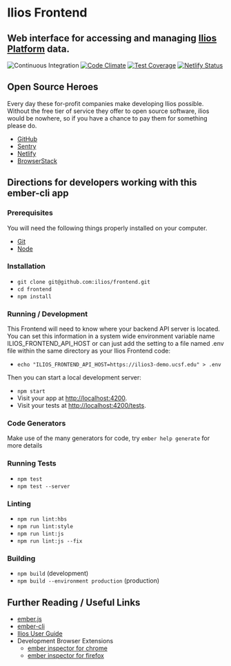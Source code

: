 # Ilios Frontend
## Web interface for accessing and managing [Ilios Platform](https://github.com/ilios/ilios) data.

![Continuous Integration](https://github.com/ilios/frontend/workflows/Continuous%20Integration/badge.svg)
[![Code Climate](https://codeclimate.com/github/ilios/frontend/badges/gpa.svg)](https://codeclimate.com/github/ilios/frontend)
[![Test Coverage](https://codeclimate.com/github/ilios/frontend/badges/coverage.svg)](https://codeclimate.com/github/ilios/frontend/coverage)
[![Netlify Status](https://api.netlify.com/api/v1/badges/348f5759-eda7-4f3d-b8a7-1b1189e63583/deploy-status)](https://app.netlify.com/sites/ilios-frontend/deploys)

## Open Source Heroes

Every day these for-profit companies make developing Ilios possible.  Without the free tier of service they offer to
open source software, ilios would be nowhere, so if you have a chance to pay them for something please do.

- [GitHub](https://github.com)
- [Sentry](https://sentry.io/for/open-source/)
- [Netlify](https://www.netlify.com)
- [BrowserStack](https://www.browserstack.com)

## Directions for developers working with this ember-cli app

### Prerequisites

You will need the following things properly installed on your computer.

* [Git](https://git-scm.com/)
* [Node](https://nodejs.org/)

### Installation

* `git clone git@github.com:ilios/frontend.git`
* `cd frontend`
* `npm install`

### Running / Development

This Frontend will need to know where your backend API server is located. 
You can set this information in a system wide environment variable name ILIOS_FRONTEND_API_HOST 
or can just add the setting to a file named .env file 
within the same directory as your Ilios Frontend code:

* `echo "ILIOS_FRONTEND_API_HOST=https://ilios3-demo.ucsf.edu" > .env`

Then you can start a local development server:

* `npm start`
* Visit your app at [http://localhost:4200](http://localhost:4200).
* Visit your tests at [http://localhost:4200/tests](http://localhost:4200/tests).

### Code Generators

Make use of the many generators for code, try `ember help generate` for more details

### Running Tests

* `npm test`
* `npm test --server`

### Linting

* `npm run lint:hbs`
* `npm run lint:style`
* `npm run lint:js`
* `npm run lint:js --fix`

### Building

* `npm build` (development)
* `npm build --environment production` (production)

## Further Reading / Useful Links

* [ember.js](https://emberjs.com/)
* [ember-cli](https://ember-cli.com/)
* [Ilios User Guide](https://www.gitbook.com/book/iliosproject/ilios-user-guide/details)
* Development Browser Extensions
  * [ember inspector for chrome](https://chrome.google.com/webstore/detail/ember-inspector/bmdblncegkenkacieihfhpjfppoconhi)
  * [ember inspector for firefox](https://addons.mozilla.org/en-US/firefox/addon/ember-inspector/)
